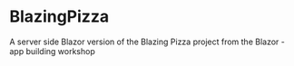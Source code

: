 # BlazingPizza
A server side Blazor version of the Blazing Pizza project from the Blazor - app building workshop
